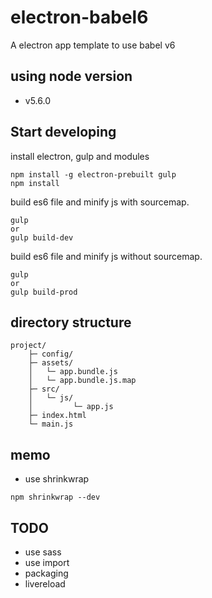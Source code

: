 # electron-babel6
A electron app template to use babel v6

## using node version
- v5.6.0

## Start developing
install electron, gulp and modules

```
npm install -g electron-prebuilt gulp
npm install
```

build es6 file and minify js with sourcemap.
```
gulp
or
gulp build-dev
```

build es6 file and minify js without sourcemap.
```
gulp
or
gulp build-prod
```

## directory structure
```
project/
    ├─ config/
    ├─ assets/
    │   └─ app.bundle.js
    │   └─ app.bundle.js.map
    ├─ src/
    │   └─ js/
    │         └─ app.js
    ├─ index.html
    └─ main.js
```


## memo
- use shrinkwrap
```
npm shrinkwrap --dev
```

## TODO
- use sass
- use import
- packaging
- livereload
